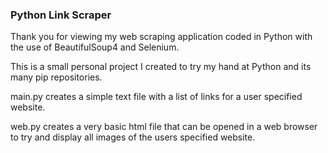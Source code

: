 <h3>Python Link Scraper</h3>
<p>Thank you for viewing my web scraping application coded in Python with the use of BeautifulSoup4 and Selenium.</p>
<p>This is a small personal project I created to try my hand at Python and its many pip repositories.</p>
<p>main.py creates a simple text file with a list of links for a user specified website.</p>
<p>web.py creates a very basic html file that can be opened in a web browser to try and display all images of the users specified website.</p>